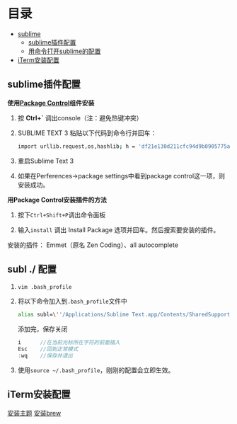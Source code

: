 # 目录
- [sublime](#sublime插件配置)
	- [sublime插件配置](#sublime插件配置)
	- [用命令打开sublime的配置](#subl--配置)
- [iTerm安装配置](#iterm安装配置)

## sublime插件配置

**使用[Package Control](https://packagecontrol.io/installation)组件安装**

1. 按 **Ctrl+`** 调出console（注：避免热键冲突）

2. SUBLIME TEXT 3 粘贴以下代码到命令行并回车：
	```bash
	import urllib.request,os,hashlib; h = 'df21e130d211cfc94d9b0905775a7c0f' + '1e3d39e33b79698005270310898eea76'; pf = 'Package Control.sublime-package'; ipp = sublime.installed_packages_path(); urllib.request.install_opener( urllib.request.build_opener( urllib.request.ProxyHandler()) ); by = urllib.request.urlopen( 'http://packagecontrol.io/' + pf.replace(' ', '%20')).read(); dh = hashlib.sha256(by).hexdigest(); print('Error validating download (got %s instead of %s), please try manual install' % (dh, h)) if dh != h else open(os.path.join( ipp, pf), 'wb' ).write(by)
	```

3. 重启Sublime Text 3

4. 如果在Perferences->package settings中看到package control这一项，则安装成功。

**用Package Control安装插件的方法**

1. 按下`Ctrl+Shift+P`调出命令面板

2. 输入`install` 调出 Install Package 选项并回车。然后搜索要安装的插件。

安装的插件： Emmet（原名 Zen Coding）、all autocomplete

## subl ./ 配置
1. `vim .bash_profile`
2. 将以下命令加入到`.bash_profile`文件中
	```bash
	alias subl=\''/Applications/Sublime Text.app/Contents/SharedSupport/bin/subl'\'
	```

	添加完，保存关闭

	```javascript
	i      //在当前光标所在字符的前面插入
	Esc    //回到正常模式
	:wq    //保存并退出
	```
3. 使用`source ~/.bash_profile`，刚刚的配置会立即生效。

## iTerm安装配置

[安装主题](https://mp.weixin.qq.com/s?__biz=MzAwNzgxMjYzMA==&mid=401433562&idx=1&sn=1ca074b0629463f37a777a2b96aa98af&mpshare=1&scene=1&srcid=0222RY0edS1nmNZx6mhPYnrM&key=5c38b4f950326d7e0b9e6cffac84af8b2ef652db3e65521618f5c1575d32f39a4d2371f62c17393781e004a81ad482d1b2c2e13a0f4c11e80f0b3da9717d6f0801589b3ab3897779ec21309fef7e69c5&ascene=0&uin=MTQ5Mzc4&devicetype=iMac+MacBookPro10%2C1+OSX+OSX+10.12.3+build(16D32)&version=12020002&nettype=WIFI&fontScale=100&pass_ticket=19vyr44Wj8V%2F4eDfMX4pVbeSNA%2BgaL0uvlh2GEa9Hzg%3D)
[安装brew](https://brew.sh/)